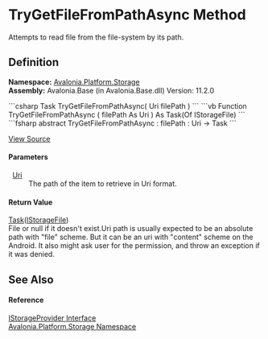 # TryGetFileFromPathAsync Method


Attempts to read file from the file-system by its path.



## Definition
**Namespace:** <a href="N_Avalonia_Platform_Storage">Avalonia.Platform.Storage</a>  
**Assembly:** Avalonia.Base (in Avalonia.Base.dll) Version: 11.2.0

<Tabs groupId="api-code-preview">
<TabItem value="csharp" label="C#">
```csharp
Task<IStorageFile?> TryGetFileFromPathAsync(
	Uri filePath
)
```
</TabItem>
<TabItem value="vb" label="VB">
```vb
Function TryGetFileFromPathAsync ( 
	filePath As Uri
) As Task(Of IStorageFile)
```
</TabItem>
<TabItem value="fsharp" label="F#">
```fsharp
abstract TryGetFileFromPathAsync : 
        filePath : Uri -> Task<IStorageFile> 
```
</TabItem>
</Tabs>



<a href="https://github.com/AvaloniaUI/Avalonia/tree/master/src/Avalonia.Base/Platform/Storage/IStorageProvider.cs" title="View the source code">View Source</a>



#### Parameters
<dl><dt>  <a href="https://learn.microsoft.com/dotnet/api/system.uri" target="_blank" rel="noopener noreferrer">Uri</a></dt><dd>The path of the item to retrieve in Uri format.</dd></dl>

#### Return Value
<a href="https://learn.microsoft.com/dotnet/api/system.threading.tasks.task-1" target="_blank" rel="noopener noreferrer">Task</a>(<a href="T_Avalonia_Platform_Storage_IStorageFile">IStorageFile</a>)  
File or null if it doesn't exist.Uri path is usually expected to be an absolute path with "file" scheme. But it can be an uri with "content" scheme on the Android. It also might ask user for the permission, and throw an exception if it was denied.

## See Also


#### Reference
<a href="T_Avalonia_Platform_Storage_IStorageProvider">IStorageProvider Interface</a>  
<a href="N_Avalonia_Platform_Storage">Avalonia.Platform.Storage Namespace</a>  
